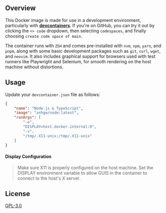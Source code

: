 ## Overview

This Docker image is made for use in a development environment, particularly with **[devcontainers](https://containers.dev/)**.
If you're on GitHub, you can try it out by clicking the `<> code` dropdown, then selecting `codespaces`, and finally choosing `create code space of main`.


The container runs with `ZSH` and comes pre-installed with `nvm`, `npm`, `yarn`, and `pnpm`, along with some basic development packages 
such as `git`, `curl`, `wget`, and `neovim`. It also includes graphical support for browsers used with test runners like Playwright and Selenium, 
for smooth rendering on the host machine without distortions.

## Usage
Update your `devcontainer.json` file as follows:

```json
{
    "name": "Node.js & TypeScript",
    "image": "ashgw/node:latest",
    "runArgs": [
        "-e",
        "DISPLAY=host.docker.internal:0",
        "-v",
        "/tmp/.X11-unix:/tmp/.X11-unix"
    ]
}
```
#### Display Configuration
> Make sure X11 is properly configured on the host machine. Set the DISPLAY environment variable to allow GUIS in the container to connect to the host's X server.

## License 
[GPL-3.0](https://github.com/AshGw/oauth2_utils/blob/main/LICENSE)